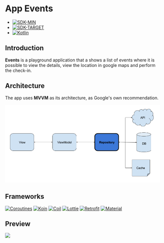 # App Events
- [![SDK-MIN](https://img.shields.io/badge/sdk-19-red)]()
- [![SDK-TARGET](https://img.shields.io/badge/sdk-30-green)]()
- [![Kotlin](https://img.shields.io/badge/kotlin-1.4.21-blue.svg)]()

## Introduction
**Events** is a playground application that a shows a list of events where it is possible to view the details, view the location in google maps and perform the check-in.

## Architecture
The app uses **MVVM** as its architecture, as Google's own recommendation.

![dsd](images/app_architecture.png)

## Frameworks
[![Coroutines](https://img.shields.io/badge/coroutines-blue.svg)](https://github.com/Kotlin/kotlinx.coroutines)
[![Koin](https://img.shields.io/badge/koin-2.1.1-orange.svg)](https://github.com/InsertKoinIO/koin)
[![Coil](https://img.shields.io/badge/coil-1.0.0-green.svg)](https://github.com/coil-kt/coil)
[![Lottie](https://img.shields.io/badge/lottie-3.6.1-pink.svg)](https://github.com/airbnb/lottie-android)
[![Retrofit](https://img.shields.io/badge/retrofit-2.9.0-yellow.svg)](https://github.com/square/retrofit)
[![Material](https://img.shields.io/badge/material-1.3.0-purple.svg)](https://material.io/components?platform=android)

## Preview
![](images/preview.gif)

